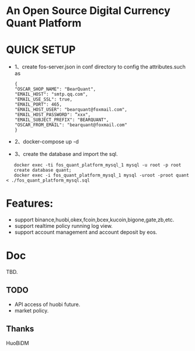 # An Open Source Digital Currency Quant Platform

# QUICK SETUP

* 1、create fos-server.json in conf directory to config the attributes.such as
    ```
    {
	"OSCAR_SHOP_NAME": "BearQuant",
	"EMAIL_HOST": "smtp.qq.com",
	"EMAIL_USE_SSL": true,
	"EMAIL_PORT": 465,
	"EMAIL_HOST_USER": "bearquant@foxmail.com",
	"EMAIL_HOST_PASSWORD": “xxx",
	"EMAIL_SUBJECT_PREFIX": "BEARQUANT",
	"OSCAR_FROM_EMAIL": "bearquant@foxmail.com"
  }
  ```
* 2、docker-compose up -d

* 3、create the database and import the sql.
```
   docker exec -ti fos_quant_platform_mysql_1 mysql -u root -p root
   create database quant;
   docker exec -i fos_quant_platform_mysql_1 mysql -uroot -proot quant < ./fos_quant_platform_mysql.sql
```
# Features:
* support binance,huobi,okex,fcoin,bcex,kucoin,bigone,gate,zb,etc.
* support realtime policy running log view.
* support account management and account deposit by eos.

# Doc
  TBD.

## TODO
 * API access of huobi future.
 * market policy.
 
 
## Thanks
  HuoBiDM
 


 
 
  
